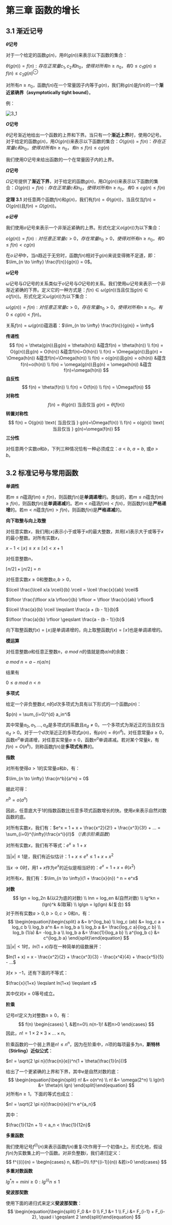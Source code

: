 # 第三章 函数的增长



## 3.1 渐近记号

**$\theta$记号**

对于一个给定的函数$g(n)$，用$\theta(g(n))$来表示以下函数的集合：

$\theta(g(n)) = {f(n):存在正常量c_1, c_2和n_0，使得对所有n \geqslant n_0，有0 \leqslant c_1g(n) \leqslant f(n) \leqslant c_2g(n)}^\ominus$

对所有$n \geqslant n_0$，函数$f(n)$在一个常量因子内等于$g(n)$，我们称$g(n)$是$f(n)$的一个**渐近紧确界（asymptotically tight bound）**。

例：

![3_1](res/3_1.png)

**$O$记号**

$\theta$记号渐近地给出一个函数的上界和下界。当只有一个**渐近上界**时，使用$O$记号。对于给定的函数$g(n)$，用$O(g(n))$来表示以下函数的集合：$O(g(n)) = {f(n)：存在正常量c和n_0，使得对所有n \geqslant n_0，有n \leqslant f(n) \leqslant cg(n)}$

我们使用O记号来给出函数的一个在常量因子内的上界。

**$\Omega$记号**

$\Omega$记号提供了**渐近下界**，对于给定的函数$g(n)$，用$\Omega(g(n))$来表示以下函数的集合：$\Omega(g(n)) = {f(n): 存在正常量c和n_0，使得对所有n \geqslant n_0，有0 \leqslant cg(n) \leqslant f(n)}$

**定理 3.1** 对任意两个函数$f(n)$和$g(n)$，我们有$f(n) = \Theta(g(n))$，当且仅当$f(n) = O(g(n))$且$f(n) = \Omega(g(n))$。

**$o记号$**

我们使用$o$记号来表示一个非渐近紧确的上界。形式化定义$o(g(n))$为以下集合：

$o(g(n)) = {f(n): 对任意正常量 c > 0，存在常量n_0 > 0，使得对所有n \geqslant n_0，有0 \leqslant f(n) < cg(n)}$

在$o记号$中，当$n$趋近于无穷时，函数$f(n)$相对于$g(n)$来说变得微不足道，即：$\lim_{n \to \infty} \frac{f(n)}{g(n)} = 0$。

**$\omega$记号**

$\omega$记号与$\Omega$记号的关系类似于$o$记号与$O$记号的关系。我们使用$\omega$记号来表示一个非渐近紧确的下界。定义它的一种方式是：$f(n) \in \omega(g(n))$当且仅当$g(n) \in o(f(n))$。形式化定义$\omega(g(n))$为以下集合：

$\omega(g(n)) = {f(n):对任意正常量c > 0，存在常量n_0 > 0，使得对所有n \geqslant n_0，有0 \leqslant cg(n) < f(n)}$。

关系$f(n) = \omega(g(n))$蕴涵着：$\lim_{n \to \infty} \frac{f(n)}{g(n)} = \infty$

**传递性**
$$
f(n) = \theta(g(n))且g(n) = \theta(h(n)) &蕴含f(n) = \theta(h(n)) \\
f(n) = O(g(n))且g(n) = O(h(n)) &蕴含f(n)=O(h(n)) \\
f(n) = \Omega(g(n))且g(n) = \Omega(h(n)) &蕴含f(n)=\Omega(h(n)) \\
f(n) = o(g(n))且g(n) = o(h(n)) &蕴含f(n)=o(h(n)) \\
f(n) = \omega(g(n))且g(n) = \omega(h(n)) &蕴含f(n)=\omega(h(n))
$$
**自反性**
$$
f(n) = \theta(f(n)) \\
f(n) = O(f(n)) \\
f(n) = \Omega(f(n))
$$
**对称性**
$$
f(n) = \theta(g(n)) \text{ 当且仅当 } g(n)=\theta(f(n))
$$
**转置对称性**
$$
f(n) = O(g(n)) \text{ 当且仅当 } g(n)=\Omega(f(n)) \\
f(n) = o(g(n)) \text{ 当且仅当 } g(n)=\omega(f(n))
$$
**三分性**

对任意两个实数$a$和$b$，下列三种情况恰有一种必须成立：$a < b$, $a = b$, 或$a > b$。 



## 3.2 标准记号与常用函数

**单调性**

若$m \leqslant n$蕴涵$f(m) \leqslant f(n)$，则函数$f(n)$是**单调递增**的。类似的，若$m \leqslant n$蕴含$f(m) \geqslant f(n)$，则函数$f(n)$是**单调递减**的。若$m < n$蕴涵$f(m) < f(n)$，则函数$f(n)$是**严格递增**的。若$m < n$蕴含$f(m) > f(n)$，则函数$f(n)$是**严格递减**的。

**向下取整与向上取整**

对任意实数$x$，我们用$\lfloor x \rfloor$表示小于或等于$x$的最大整数，并用$\lceil x \rceil$表示大于或等于$x$的最小整数。对所有实数$x$，

$x - 1 < \lfloor x \rfloor \leqslant x \leqslant \lceil x \rceil < x + 1$

对任意整数$n$，

$\lceil n/2 \rceil + \lfloor n/2 \rfloor = n$

对任意实数$x \geqslant 0$和整数$a, b > 0$，

$\lceil \frac{\lceil x/a \rceil}{b} \rceil = \lceil \frac{x}{ab} \rceil$

$\lfloor \frac{\lfloor x/a \rfloor}{b} \rfloor = \lfloor \frac{x}{ab} \rfloor$

$\lceil \frac{a}{b} \rceil \leqslant \frac{a + (b - 1)}{b}$

$\lfloor \frac{a}{b} \rfloor \geqslant \frac{a - (b - 1)}{b}$

向下取整函数$f(x) = \lfloor x \rfloor$是单调递增的，向上取整函数$f(x) = \lceil x \rceil$也是单调递增的。

**模运算**

对任意整数$a$和任意正整数$n$，$a\ mod\ n$的值就是商$a/n$的余数：

$a\ mod\ n = a - n \lfloor a/n \rfloor$

结果有

$0 \leqslant a\ mod\ n < n$

**多项式**

给定一个非负整数$d$, $n$的$d$次多项式为具有以下形式的一个函数$p(n)$：

$p(n) = \sum_{i=0}^{d} a_in^i$

其中常量$a_0, a_1, ..., a_d$是多项式的系数且$a_d \neq 0$。一个多项式为渐近正的当且仅当$a_d > 0$。对于一个$d$次渐近正的多项式$p(n)$，有$p(n) = \theta(n^d)$。对任意常量$a \geqslant 0$，函数$n^a$单调递增，对任意实常量$a \leqslant 0$，函数$n^a$单调递减。若对某个常量$k$，有$f(n) = O(n^k)$，则称函数$f(n)$是**多项式有界**的。

**指数**

对所有使得$a > 1$的实常量$a$和$b$，有：

$\lim_{n \to \infty} \frac{n^b}{a^n} = 0$

据此可得：

$n^b = o(a^n)$

因此，任意底大于1的指数函数比任意多项式函数增长的快。使用$e$来表示自然对数函数的底。

对所有实数$x$，我们有：$e^x = 1 + x + \frac{x^2}{2!} + \frac{x^3}{3!} + ... = \sum_{i=0}^{\infty}\frac{x^i}{i!}$ （*!表示阶乘函数*）

对所有实数$x$，我们有不等式：$e^x \geqslant 1 + x$

当$|x| \leqslant 1$是，我们有近似估计：$1 + x \leqslant e^x \leqslant 1 + x + x^2$

当$x \to 0$时，用$1 + x$作为$e^x$的近似是相当好的：$e^x = 1 + x + \theta(x^2)$

对所有$x$，我们有：$\lim_{n \to \infty}(1 + \frac{x}{n}) ^ n = e^x$

**对数**
$$
lgn = log_2n &(以2为底的对数) \\
lnn = log_en &(自然对数) \\
lg^kn = (lgn)^k &(取幂) \\
lglgn = lg(lgn) &(复合)
$$
对于所有实数$a > 0, b > 0, c > 0$和$n$，有：
$$
\begin{equation}\begin{split} 
a &= b^{log_ba} \\
log_c (ab) &= log_c a + log_c b \\
log_b a^n &= n log_b a \\
log_b a &= \frac{log_c a}{log_c b} \\
log_b (1/a) &= -log_b a \\
log_b a &= \frac{1}{log_a b} \\
a^{log_b c} &= c^{log_b a}
\end{split}\end{equation}
$$
当$|x| < 1$时，$ln(1 + x)$存在一种简单的级数展开：

$ln(1 + x) = x - \frac{x^2}{2} + \frac{x^3}{3} - \frac{x^4}{4} + \frac{x^5}{5} - ...$

对$x > -1$，还有下面的不等式：

$\frac{x}{1+x} \leqslant ln(1+x) \leqslant x$

其中仅对$x = 0$等号成立。

**阶乘**

记号$n!$定义为对整数$n \geqslant 0$，有：
$$
f(n)
\begin{cases}
1, &若n=0\\
n(n-1)! &若n>0
\end{cases}
$$
因此，$n!=1 \times 2 \times 3 \times...\times n$。

阶乘函数的一个弱上界是$n! \leqslant n^n$，因为在阶乘中，$n$项的每项最多为$n$，**斯特林（Stirling）近似公式**：

$n! = \sqrt{2 \pi n}(\frac{n}{e})^n(1 + \theta(\frac{1}{n}))$

给出了一个更紧确的上界和下界，其中$e$是自然对数的底：
$$
\begin{equation}\begin{split} 
n! &= o(n^n) \\
n! &= \omega(2^n) \\
lg(n!) &= \theta(n\ lgn)
\end{split}\end{equation}
$$
对所有$n \geqslant 1$，下面的等式也成立：

$n! = \sqrt{2 \pi n}(\frac{n}{e})^n e^{a_n}$

其中：

$\frac{1}{12n + 1} < a_n < \frac{1}{12n}$

**多重函数**

我们使用记号$f^{(i)}(n)$来表示函数$f(n)$重复$i$次作用于一个初值$n$上。形式化地，假设$f(n)$为实数集上的一个函数。对非负整数$i$，我们递归定义：
$$
f^{(i)}(n) = 
\begin{cases}
n, &若i=0\\
f(f^{(i-1)}(n)) &若i>0
\end{cases}
$$
**多重对数函数**

$lg^*n = min{i \geqslant 0: lg^{(i)} n \leqslant 1}$

**斐波那契数**

使用下面的递归式来定义**斐波那契数**：
$$
\begin{equation}\begin{split} 
F_0 &= 0 \\
F_1 &= 1 \\
F_i &= F_{i-1} + F_{i-2}, \quad i \geqslant 2
\end{split}\end{equation}
$$

